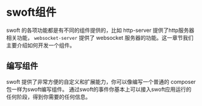 # swoft组件

swoft 的各项功能都是有不同的组件提供的，比如 http-server 提供了http服务器相关功能， `websocket-server` 提供了 websocket 服务器的功能。这一章节我们主要介绍如何开发一个组件。

## 编写组件

swoft 提供了非常方便的自定义和扩展能力，你可以像编写一个普通的 composer 包一样为swoft编写组件。
通过swoft的事件你基本上可以接入swoft应用运行的任何阶段，得到你需要的任何信息。
